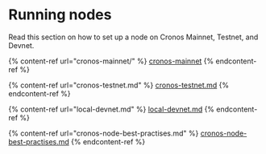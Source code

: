 # Running nodes

Read this section on how to set up a node on Cronos Mainnet, Testnet, and Devnet.

{% content-ref url="cronos-mainnet/" %}
[cronos-mainnet](cronos-mainnet/)
{% endcontent-ref %}

{% content-ref url="cronos-testnet.md" %}
[cronos-testnet.md](cronos-testnet.md)
{% endcontent-ref %}

{% content-ref url="local-devnet.md" %}
[local-devnet.md](local-devnet.md)
{% endcontent-ref %}

{% content-ref url="cronos-node-best-practises.md" %}
[cronos-node-best-practises.md](cronos-node-best-practises.md)
{% endcontent-ref %}
